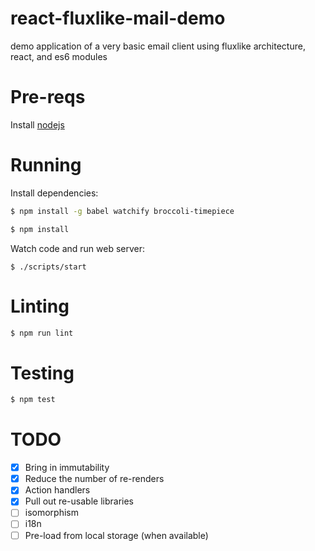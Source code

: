 # react-fluxlike-mail-demo

demo application of a very basic email client using fluxlike architecture, react, and es6 modules

# Pre-reqs

Install [nodejs](https://nodejs.org/)

# Running

Install dependencies:

```sh
$ npm install -g babel watchify broccoli-timepiece
```

```sh
$ npm install
```

Watch code and run web server:

```
$ ./scripts/start
```

# Linting

```sh
$ npm run lint
```

# Testing

```sh
$ npm test
```

# TODO

- [x] Bring in immutability
- [x] Reduce the number of re-renders
- [x] Action handlers
- [x] Pull out re-usable libraries
- [ ] isomorphism
- [ ] i18n
- [ ] Pre-load from local storage (when available)

